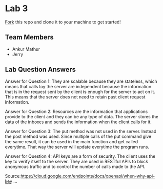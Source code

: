 # Lab 3
[Fork](https://docs.github.com/en/get-started/quickstart/fork-a-repo) this repo and clone it to your machine to get started!

## Team Members
- Ankur Mathur
- Jerry 

## Lab Question Answers

Answer for Question 1: 
They are scalable because they are stateless, which means that calls toy the server are independent because the information that is in the request sent by the client is enough for the server to act on it. This means that the server does not need to retain past client request information. 

Answer for Question 2:
Resources are the information that applications provide to the client and they can be any type of data. The server stores the data of the inboxes and sends the information when the client calls for it.

Answer for Question 3:
The put method was not used in the server. Instead the post method was used. Since multiple calls of the put command give the same result, it can be used in the main function and get called everytime. That way the server will update everytime the program runs.

Answer for Question 4:
API keys are a form of security. The client uses the key to verify itself to the server. They are used in RESTful APIs to block anonymous traffic and to control the number of calls made to the API. 

Source:https://cloud.google.com/endpoints/docs/openapi/when-why-api-key
...
